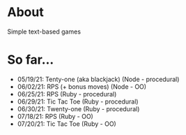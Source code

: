 # About
Simple text-based games

# So far...
* 05/19/21: Tenty-one (aka blackjack) (Node - procedural)
* 06/02/21: RPS (+ bonus moves) (Node - OO)
* 06/25/21: RPS (Ruby - procedural)
* 06/29/21: Tic Tac Toe (Ruby - procedural)
* 06/30/21: Twenty-one (Ruby - procedural)
* 07/18/21: RPS (Ruby - OO)
* 07/20/21: Tic Tac Toe (Ruby - OO)
